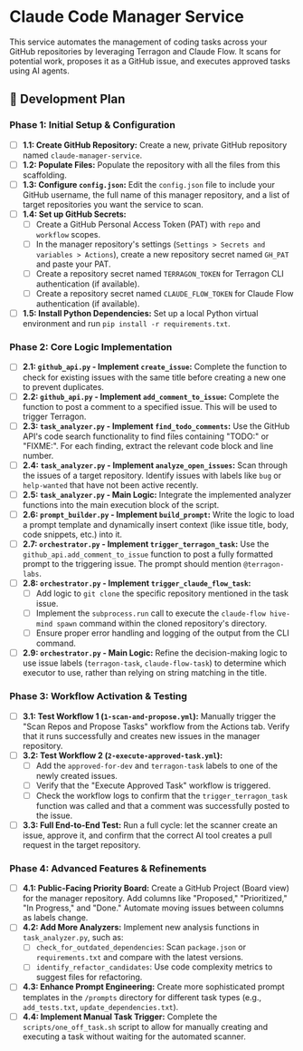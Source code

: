 # Claude Code Manager Service

This service automates the management of coding tasks across your GitHub repositories by leveraging Terragon and Claude Flow. It scans for potential work, proposes it as a GitHub issue, and executes approved tasks using AI agents.

## 🚀 Development Plan

### Phase 1: Initial Setup & Configuration

- [ ] **1.1: Create GitHub Repository:** Create a new, private GitHub repository named `claude-manager-service`.
- [ ] **1.2: Populate Files:** Populate the repository with all the files from this scaffolding.
- [ ] **1.3: Configure `config.json`:** Edit the `config.json` file to include your GitHub username, the full name of this manager repository, and a list of target repositories you want the service to scan.
- [ ] **1.4: Set up GitHub Secrets:**
  - [ ] Create a GitHub Personal Access Token (PAT) with `repo` and `workflow` scopes.
  - [ ] In the manager repository's settings (`Settings > Secrets and variables > Actions`), create a new repository secret named `GH_PAT` and paste your PAT.
  - [ ] Create a repository secret named `TERRAGON_TOKEN` for Terragon CLI authentication (if available).
  - [ ] Create a repository secret named `CLAUDE_FLOW_TOKEN` for Claude Flow authentication (if available).
- [ ] **1.5: Install Python Dependencies:** Set up a local Python virtual environment and run `pip install -r requirements.txt`.

### Phase 2: Core Logic Implementation

- [ ] **2.1: `github_api.py` - Implement `create_issue`:** Complete the function to check for existing issues with the same title before creating a new one to prevent duplicates.
- [ ] **2.2: `github_api.py` - Implement `add_comment_to_issue`:** Complete the function to post a comment to a specified issue. This will be used to trigger Terragon.
- [ ] **2.3: `task_analyzer.py` - Implement `find_todo_comments`:** Use the GitHub API's code search functionality to find files containing "TODO:" or "FIXME:". For each finding, extract the relevant code block and line number.
- [ ] **2.4: `task_analyzer.py` - Implement `analyze_open_issues`:** Scan through the issues of a target repository. Identify issues with labels like `bug` or `help-wanted` that have not been active recently.
- [ ] **2.5: `task_analyzer.py` - Main Logic:** Integrate the implemented analyzer functions into the main execution block of the script.
- [ ] **2.6: `prompt_builder.py` - Implement `build_prompt`:** Write the logic to load a prompt template and dynamically insert context (like issue title, body, code snippets, etc.) into it.
- [ ] **2.7: `orchestrator.py` - Implement `trigger_terragon_task`:** Use the `github_api.add_comment_to_issue` function to post a fully formatted prompt to the triggering issue. The prompt should mention `@terragon-labs`.
- [ ] **2.8: `orchestrator.py` - Implement `trigger_claude_flow_task`:**
  - [ ] Add logic to `git clone` the specific repository mentioned in the task issue.
  - [ ] Implement the `subprocess.run` call to execute the `claude-flow hive-mind spawn` command within the cloned repository's directory.
  - [ ] Ensure proper error handling and logging of the output from the CLI command.
- [ ] **2.9: `orchestrator.py` - Main Logic:** Refine the decision-making logic to use issue labels (`terragon-task`, `claude-flow-task`) to determine which executor to use, rather than relying on string matching in the title.

### Phase 3: Workflow Activation & Testing

- [ ] **3.1: Test Workflow 1 (`1-scan-and-propose.yml`):** Manually trigger the "Scan Repos and Propose Tasks" workflow from the Actions tab. Verify that it runs successfully and creates new issues in the manager repository.
- [ ] **3.2: Test Workflow 2 (`2-execute-approved-task.yml`):**
  - [ ] Add the `approved-for-dev` and `terragon-task` labels to one of the newly created issues.
  - [ ] Verify that the "Execute Approved Task" workflow is triggered.
  - [ ] Check the workflow logs to confirm that the `trigger_terragon_task` function was called and that a comment was successfully posted to the issue.
- [ ] **3.3: Full End-to-End Test:** Run a full cycle: let the scanner create an issue, approve it, and confirm that the correct AI tool creates a pull request in the target repository.

### Phase 4: Advanced Features & Refinements

- [ ] **4.1: Public-Facing Priority Board:** Create a GitHub Project (Board view) for the manager repository. Add columns like "Proposed," "Prioritized," "In Progress," and "Done." Automate moving issues between columns as labels change.
- [ ] **4.2: Add More Analyzers:** Implement new analysis functions in `task_analyzer.py`, such as:
  - [ ] `check_for_outdated_dependencies`: Scan `package.json` or `requirements.txt` and compare with the latest versions.
  - [ ] `identify_refactor_candidates`: Use code complexity metrics to suggest files for refactoring.
- [ ] **4.3: Enhance Prompt Engineering:** Create more sophisticated prompt templates in the `/prompts` directory for different task types (e.g., `add_tests.txt`, `update_dependencies.txt`).
- [ ] **4.4: Implement Manual Task Trigger:** Complete the `scripts/one_off_task.sh` script to allow for manually creating and executing a task without waiting for the automated scanner.
